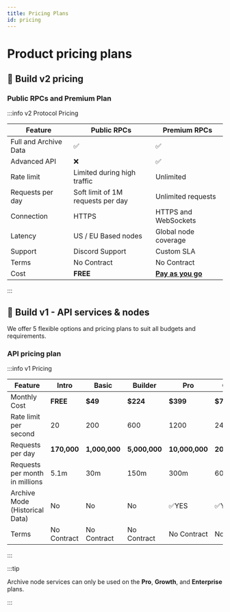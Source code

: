 ```yaml
---
title: Pricing Plans
id: pricing
---
```


# Product pricing plans

## 📌 Build v2 pricing

### Public RPCs and Premium Plan

:::info v2 Protocol Pricing

| **Feature**           | Public RPCs                       | Premium RPCs                                                                            |
| --------------------- | --------------------------------- | --------------------------------------------------------------------------------------- |
| Full and Archive Data | ✅                                | ✅                                                                                      |
| Advanced API          | ❌                                | ✅                                                                                      |
| Rate limit            | Limited during high traffic       | Unlimited                                                                               |
| Requests per day      | Soft limit of 1M requests per day | Unlimited requests                                                                      |
| Connection            | HTTPS                             | HTTPS and WebSockets                                                                    |
| Latency               | US / EU Based nodes               | Global node coverage                                                                    |
| Support               | Discord Support                   | Custom SLA                                                                              |
| Terms                 | No Contract                       | No Contract                                                                             |
| Cost                  | **FREE**                          | **[Pay as you go](https://www.ankr.com/docs/build-blockchain/concepts/pay-as-you-go/)** |

:::

## 📌 Build v1 - API services & nodes

We offer 5 flexible options and pricing plans to suit all budgets and
requirements.

### API pricing plan

:::info v1 Pricing

| **Feature**                    | **Intro**   | **Basic**     | **Builder**   | **Pro**               | **Growth**            | **Enterprise**          |
| ------------------------------ | ----------- | ------------- | ------------- | --------------------- | --------------------- | ----------------------- |
| Monthly Cost                   | **FREE**    | **$49**       | **$224**      | **$399**              | **$799**              | **$2500+**              |
| Rate limit per second          | 20          | 200           | 600           | 1200                  | 2400                  | 500+ (scales to 10,000) |
| Requests per day               | **170,000** | **1,000,000** | **5,000,000** | **10,000,000**        | **20,000,000**        | **Unlimited**           |
| Requests per month in millions | 5.1m        | 30m           | 150m          | 300m                  | 600m                  | Unlimited               |
| Archive Mode (Historical Data) | No          | No            | No            | :white_check_mark:YES | :white_check_mark:YES | :white_check_mark:YES   |
| Terms                          | No Contract | No Contract   | No Contract   | No Contract           | No Contract           | Contract Required       |

:::

:::tip

Archive node services can only be used on the **Pro**, **Growth**, and **Enterprise** plans.

:::
